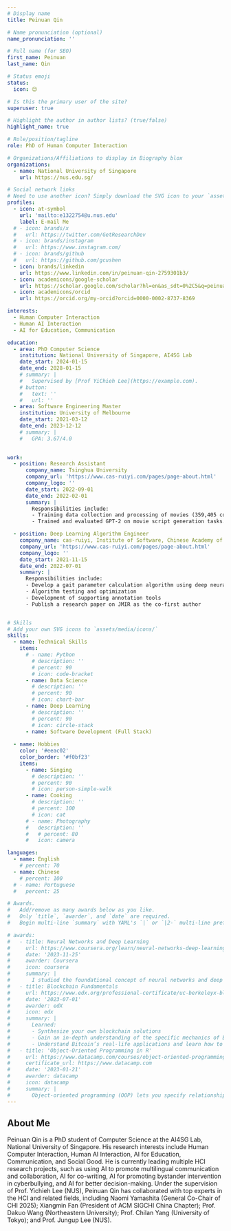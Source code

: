 ```yaml
---
# Display name
title: Peinuan Qin

# Name pronunciation (optional)
name_pronunciation: ''

# Full name (for SEO)
first_name: Peinuan
last_name: Qin

# Status emoji
status:
  icon: 😊

# Is this the primary user of the site?
superuser: true

# Highlight the author in author lists? (true/false)
highlight_name: true

# Role/position/tagline
role: PhD of Human Computer Interaction

# Organizations/Affiliations to display in Biography blox
organizations:
  - name: National University of Singapore
    url: https://nus.edu.sg/

# Social network links
# Need to use another icon? Simply download the SVG icon to your `assets/media/icons/` folder.
profiles:
  - icon: at-symbol
    url: 'mailto:e1322754@u.nus.edu'
    label: E-mail Me
  # - icon: brands/x
  #   url: https://twitter.com/GetResearchDev
  # - icon: brands/instagram
  #   url: https://www.instagram.com/
  # - icon: brands/github
  #   url: https://github.com/gcushen
  - icon: brands/linkedin
    url: https://www.linkedin.com/in/peinuan-qin-2759301b3/
  - icon: academicons/google-scholar
    url: https://scholar.google.com/scholar?hl=en&as_sdt=0%2C5&q=peinuan+qin&btnG=
  - icon: academicons/orcid
    url: https://orcid.org/my-orcid?orcid=0000-0002-8737-8369

interests:
  - Human Computer Interaction
  - Human AI Interaction 
  - AI for Education, Communication

education:
  - area: PhD Computer Science
    institution: National University of Singapore, AI4SG Lab
    date_start: 2024-01-15
    date_end: 2028-01-15
    # summary: |
    #   Supervised by [Prof YiChieh Lee](https://example.com). 
    # button:
    #   text: ''
    #   url: ''
  - area: Software Engineering Master
    institution: University of Melbourne
    date_start: 2021-03-12
    date_end: 2023-12-12
    # summary: |
    #   GPA: 3.67/4.0
     

work:
  - position: Research Assistant
      company_name: Tsinghua University
      company_url: 'https://www.cas-ruiyi.com/pages/page-about.html'
      company_logo: ''
      date_start: 2022-09-01
      date_end: 2022-02-01
      summary: |  
        Responsibilities include:
        - Training data collection and processing of movies (359,405 commentaries, 173M dataset)
        - Trained and evaluated GPT-2 on movie script generation tasks.

  - position: Deep Learning Algorithm Engineer
    company_name: cas-ruiyi, Institute of Software, Chinese Academy of Sciences
    company_url: 'https://www.cas-ruiyi.com/pages/page-about.html'
    company_logo: ''
    date_start: 2021-11-15
    date_end: 2022-07-01
    summary: |
      Responsibilities include:
      - Develop a gait parameter calculation algorithm using deep neural networks to assist in the early diagnosis of neurodegenerative diseases.
      - Algorithm testing and optimization
      - Development of supporting annotation tools
      - Publish a research paper on JMIR as the co-first author


# Skills
# Add your own SVG icons to `assets/media/icons/`
skills:
  - name: Technical Skills
    items:
      # - name: Python
        # description: ''
        # percent: 90
        # icon: code-bracket
      - name: Data Science
        # description: ''
        # percent: 90
        # icon: chart-bar
      - name: Deep Learning
        # description: ''
        # percent: 90
        # icon: circle-stack
      - name: Software Development (Full Stack)
      
  - name: Hobbies
    color: '#eeac02'
    color_border: '#f0bf23'
    items:
      - name: Singing
        # description: ''
        # percent: 90
        # icon: person-simple-walk
      - name: Cooking
        # description: ''
        # percent: 100
        # icon: cat
      # - name: Photography
      #   description: ''
      #   # percent: 80
      #   icon: camera

languages:
  - name: English
    # percent: 70
  - name: Chinese
    # percent: 100
  # - name: Portuguese
  #   percent: 25

# Awards.
#   Add/remove as many awards below as you like.
#   Only `title`, `awarder`, and `date` are required.
#   Begin multi-line `summary` with YAML's `|` or `|2-` multi-line prefix and indent 2 spaces below.

# awards:
#   - title: Neural Networks and Deep Learning
#     url: https://www.coursera.org/learn/neural-networks-deep-learning
#     date: '2023-11-25'
#     awarder: Coursera
#     icon: coursera
#     summary: |
#       I studied the foundational concept of neural networks and deep learning. By the end, I was familiar with the significant technological trends driving the rise of deep learning; build, train, and apply fully connected deep neural networks; implement efficient (vectorized) neural networks; identify key parameters in a neural network’s architecture; and apply deep learning to your own applications.
#   - title: Blockchain Fundamentals
#     url: https://www.edx.org/professional-certificate/uc-berkeleyx-blockchain-fundamentals
#     date: '2023-07-01'
#     awarder: edX
#     icon: edx
#     summary: |
#       Learned:
#       - Synthesize your own blockchain solutions
#       - Gain an in-depth understanding of the specific mechanics of Bitcoin
#       - Understand Bitcoin’s real-life applications and learn how to attack and destroy Bitcoin, Ethereum, smart contracts and Dapps, and alternatives to Bitcoin’s Proof-of-Work consensus algorithm
#   - title: 'Object-Oriented Programming in R'
#     url: https://www.datacamp.com/courses/object-oriented-programming-with-s3-and-r6-in-r
#     certificate_url: https://www.datacamp.com
#     date: '2023-01-21'
#     awarder: datacamp
#     icon: datacamp
#     summary: |
#       Object-oriented programming (OOP) lets you specify relationships between functions and the objects that they can act on, helping you manage complexity in your code. This is an intermediate level course, providing an introduction to OOP, using the S3 and R6 systems. S3 is a great day-to-day R programming tool that simplifies some of the functions that you write. R6 is especially useful for industry-specific analyses, working with web APIs, and building GUIs.
---
```


## About Me

Peinuan Qin is a PhD student of Computer Science at the AI4SG Lab, National University of Singapore. His research interests include Human Computer Interaction, Human AI Interaction, AI for Education, Communication, and Social Good. 
He is currently leading multiple HCI research projects, such as using AI to promote multilingual communication and collaboration, AI for co-writing, AI for promoting bystander intervention in cyberbullying, and AI for better decision-making. Under the supervision of Prof. Yichieh Lee (NUS), Peinuan Qin has collaborated with top experts in the HCI and related fields, including Naomi Yamashita (General Co-Chair of CHI 2025); Xiangmin Fan (President of ACM SIGCHI China Chapter); Prof. Dakuo Wang (Northeastern University); Prof. Chilan Yang (University of Tokyo); and Prof. Jungup Lee (NUS).

<!-- Peinuan Qin 目前主导了多项 HCI 研究，例如使用 GAI 促进 multilingual communication and collaboration; GAI for co-writing; GAI for promoting bystander cyberbullying intervention; AI for better decision making 等。Peinuan Qin 在 Yichieh Lee 教授的指导下，频繁与 HCI 及相关领域的顶级专家开展合作，包括 General Co-Chair of CHI 2025: Naomi Yamashita; ACM SIGCHI China Chapter President: Xiangmin Fan; Prof. Dakuo Wang; Prof. Chilan Yang; Prof. Jungup Lee -->